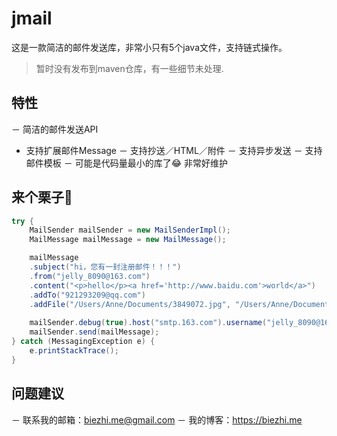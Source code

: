 # jmail

这是一款简洁的邮件发送库，非常小只有5个java文件，支持链式操作。

> 暂时没有发布到maven仓库，有一些细节未处理. 

## 特性

－ 简洁的邮件发送API
- 支持扩展邮件Message
－ 支持抄送／HTML／附件
－ 支持异步发送
－ 支持邮件模板
－ 可能是代码量最小的库了😂 非常好维护


## 来个栗子🌰

```java
try {
	MailSender mailSender = new MailSenderImpl();
	MailMessage mailMessage = new MailMessage();

	mailMessage
	.subject("hi，您有一封注册邮件！！！")
	.from("jelly_8090@163.com")
	.content("<p>hello</p><a href='http://www.baidu.com'>world</a>")
	.addTo("921293209@qq.com")
	.addFile("/Users/Anne/Documents/3849072.jpg", "/Users/Anne/Documents/vps.md");
	
	mailSender.debug(true).host("smtp.163.com").username("jelly_8090@163.com").password("###");
	mailSender.send(mailMessage);
} catch (MessagingException e) {
	e.printStackTrace();
}
```

## 问题建议

－ 联系我的邮箱：biezhi.me@gmail.com
－ 我的博客：https://biezhi.me
